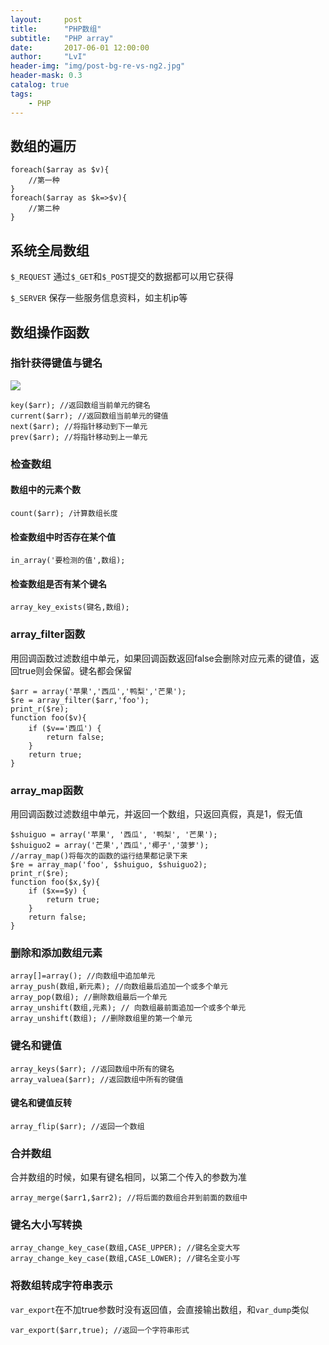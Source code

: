 ```yaml
---
layout:     post
title:      "PHP数组"
subtitle:   "PHP array"
date:       2017-06-01 12:00:00
author:     "LvI"
header-img: "img/post-bg-re-vs-ng2.jpg"
header-mask: 0.3
catalog: true
tags:
    - PHP
---
```



## 数组的遍历

```
foreach($array as $v){
	//第一种
}
foreach($array as $k=>$v){
	//第二种
} 
```

## 系统全局数组

`$_REQUEST` 通过`$_GET`和`$_POST`提交的数据都可以用它获得

`$_SERVER` 保存一些服务信息资料，如主机ip等

## 数组操作函数

### 指针获得键值与键名

![](http://Lvhui233.github.io/img/key.png)

```
key($arr); //返回数组当前单元的键名
current($arr); //返回数组当前单元的键值
next($arr); //将指针移动到下一单元
prev($arr); //将指针移动到上一单元
```

### 检查数组

#### 数组中的元素个数

```
count($arr); /计算数组长度
```

#### 检查数组中时否存在某个值

```
in_array('要检测的值',数组);
```

#### 检查数组是否有某个键名

```
array_key_exists(键名,数组);
```

### array_filter函数

用回调函数过滤数组中单元，如果回调函数返回false会删除对应元素的键值，返回true则会保留。键名都会保留

```
$arr = array('苹果','西瓜','鸭梨','芒果');
$re = array_filter($arr,'foo');
print_r($re);
function foo($v){
    if ($v=='西瓜') {
        return false;
    }
    return true;
}
```

### array_map函数

用回调函数过滤数组中单元，并返回一个数组，只返回真假，真是1，假无值

```
$shuiguo = array('苹果', '西瓜', '鸭梨', '芒果');
$shuiguo2 = array('芒果','西瓜','椰子','菠萝');
//array_map()将每次的函数的运行结果都记录下来
$re = array_map('foo', $shuiguo, $shuiguo2);
print_r($re);
function foo($x,$y){
    if ($x==$y) {
        return true;
    }
    return false;
}
```

### 删除和添加数组元素

```
array[]=array(); //向数组中追加单元
array_push(数组,新元素); //向数组最后追加一个或多个单元
array_pop(数组); //删除数组最后一个单元
array_unshift(数组,元素); // 向数组最前面追加一个或多个单元
array_unshift(数组); //删除数组里的第一个单元
```

### 键名和键值

```
array_keys($arr); //返回数组中所有的键名
array_valuea($arr); //返回数组中所有的键值
```

#### 键名和键值反转

```
array_flip($arr); //返回一个数组
```

### 合并数组

合并数组的时候，如果有键名相同，以第二个传入的参数为准

```
array_merge($arr1,$arr2); //将后面的数组合并到前面的数组中
```

### 键名大小写转换

```
array_change_key_case(数组,CASE_UPPER); //键名全变大写
array_change_key_case(数组,CASE_LOWER); //键名全变小写
```

### 将数组转成字符串表示

`var_export`在不加true参数时没有返回值，会直接输出数组，和`var_dump`类似

```
var_export($arr,true); //返回一个字符串形式
```



